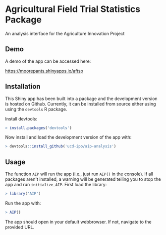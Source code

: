 # Agricultural Field Trial Statistics Package

An analysis interface for the Agriculture Innovation Project

## Demo

A demo of the app can be accessed here:

https://moorepants.shinyapps.io/aftsp

## Installation

This Shiny app has been built into a package and the development version is
hosted on Github. Currently, it can be installed from source either using using
the `devtools` R package.

Install devtools:

```R
> install.packages('devtools')
```

Now install and load the development version of the app with:

```R
> devtools::install_github('ucd-ipo/aip-analysis')
```

## Usage

The function `AIP` will run the app (i.e., just run `AIP()` in the console). If
all packages aren't installed, a warning will be generated telling you to stop
the app and run `initialize_AIP`. First load the library:

```R
> library('AIP')
```

Run the app with:

```R
> AIP()
```

The app should open in your default webbrowser. If not, navigate to the
provided URL.
